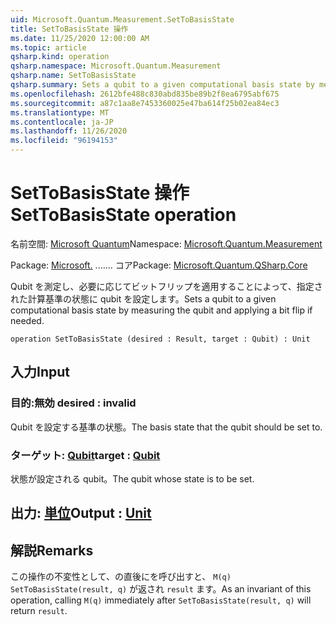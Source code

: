 ```yaml
---
uid: Microsoft.Quantum.Measurement.SetToBasisState
title: SetToBasisState 操作
ms.date: 11/25/2020 12:00:00 AM
ms.topic: article
qsharp.kind: operation
qsharp.namespace: Microsoft.Quantum.Measurement
qsharp.name: SetToBasisState
qsharp.summary: Sets a qubit to a given computational basis state by measuring the qubit and applying a bit flip if needed.
ms.openlocfilehash: 2612bfe488c830abd835be89b2f8ea6795abf675
ms.sourcegitcommit: a87c1aa8e7453360025e47ba614f25b02ea84ec3
ms.translationtype: MT
ms.contentlocale: ja-JP
ms.lasthandoff: 11/26/2020
ms.locfileid: "96194153"
---
```

# <a name="settobasisstate-operation"></a><span data-ttu-id="bee9f-102">SetToBasisState 操作</span><span class="sxs-lookup"><span data-stu-id="bee9f-102">SetToBasisState operation</span></span>

<span data-ttu-id="bee9f-103">名前空間: [Microsoft Quantum](xref:Microsoft.Quantum.Measurement)</span><span class="sxs-lookup"><span data-stu-id="bee9f-103">Namespace: [Microsoft.Quantum.Measurement](xref:Microsoft.Quantum.Measurement)</span></span>

<span data-ttu-id="bee9f-104">Package: [Microsoft.](https://nuget.org/packages/Microsoft.Quantum.QSharp.Core) ....... コア</span><span class="sxs-lookup"><span data-stu-id="bee9f-104">Package: [Microsoft.Quantum.QSharp.Core](https://nuget.org/packages/Microsoft.Quantum.QSharp.Core)</span></span>


<span data-ttu-id="bee9f-105">Qubit を測定し、必要に応じてビットフリップを適用することによって、指定された計算基準の状態に qubit を設定します。</span><span class="sxs-lookup"><span data-stu-id="bee9f-105">Sets a qubit to a given computational basis state by measuring the qubit and applying a bit flip if needed.</span></span>

```qsharp
operation SetToBasisState (desired : Result, target : Qubit) : Unit
```


## <a name="input"></a><span data-ttu-id="bee9f-106">入力</span><span class="sxs-lookup"><span data-stu-id="bee9f-106">Input</span></span>

### <a name="desired--__invalidresult__"></a><span data-ttu-id="bee9f-107">目的:__無効 <Result>__</span><span class="sxs-lookup"><span data-stu-id="bee9f-107">desired : __invalid<Result>__</span></span>

<span data-ttu-id="bee9f-108">Qubit を設定する基準の状態。</span><span class="sxs-lookup"><span data-stu-id="bee9f-108">The basis state that the qubit should be set to.</span></span>


### <a name="target--qubit"></a><span data-ttu-id="bee9f-109">ターゲット: [Qubit](xref:microsoft.quantum.lang-ref.qubit)</span><span class="sxs-lookup"><span data-stu-id="bee9f-109">target : [Qubit](xref:microsoft.quantum.lang-ref.qubit)</span></span>

<span data-ttu-id="bee9f-110">状態が設定される qubit。</span><span class="sxs-lookup"><span data-stu-id="bee9f-110">The qubit whose state is to be set.</span></span>



## <a name="output--unit"></a><span data-ttu-id="bee9f-111">出力: [単位](xref:microsoft.quantum.lang-ref.unit)</span><span class="sxs-lookup"><span data-stu-id="bee9f-111">Output : [Unit](xref:microsoft.quantum.lang-ref.unit)</span></span>



## <a name="remarks"></a><span data-ttu-id="bee9f-112">解説</span><span class="sxs-lookup"><span data-stu-id="bee9f-112">Remarks</span></span>

<span data-ttu-id="bee9f-113">この操作の不変性として、の直後にを呼び出すと、 `M(q)` `SetToBasisState(result, q)` が返され `result` ます。</span><span class="sxs-lookup"><span data-stu-id="bee9f-113">As an invariant of this operation, calling `M(q)` immediately after `SetToBasisState(result, q)` will return `result`.</span></span>